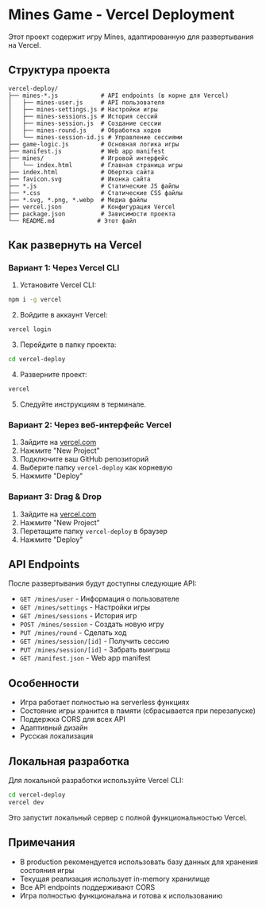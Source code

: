 # Mines Game - Vercel Deployment

Этот проект содержит игру Mines, адаптированную для развертывания на Vercel.

## Структура проекта

```
vercel-deploy/
├── mines-*.js            # API endpoints (в корне для Vercel)
│   ├── mines-user.js     # API пользователя
│   ├── mines-settings.js # Настройки игры
│   ├── mines-sessions.js # История сессий
│   ├── mines-session.js  # Создание сессии
│   ├── mines-round.js    # Обработка ходов
│   └── mines-session-id.js # Управление сессиями
├── game-logic.js         # Основная логика игры
├── manifest.js           # Web app manifest
├── mines/                # Игровой интерфейс
│   └── index.html        # Главная страница игры
├── index.html            # Обертка сайта
├── favicon.svg           # Иконка сайта
├── *.js                  # Статические JS файлы
├── *.css                 # Статические CSS файлы
├── *.svg, *.png, *.webp  # Медиа файлы
├── vercel.json           # Конфигурация Vercel
├── package.json          # Зависимости проекта
└── README.md            # Этот файл
```

## Как развернуть на Vercel

### Вариант 1: Через Vercel CLI

1. Установите Vercel CLI:
```bash
npm i -g vercel
```

2. Войдите в аккаунт Vercel:
```bash
vercel login
```

3. Перейдите в папку проекта:
```bash
cd vercel-deploy
```

4. Разверните проект:
```bash
vercel
```

5. Следуйте инструкциям в терминале.

### Вариант 2: Через веб-интерфейс Vercel

1. Зайдите на [vercel.com](https://vercel.com)
2. Нажмите "New Project"
3. Подключите ваш GitHub репозиторий
4. Выберите папку `vercel-deploy` как корневую
5. Нажмите "Deploy"

### Вариант 3: Drag & Drop

1. Зайдите на [vercel.com](https://vercel.com)
2. Нажмите "New Project"
3. Перетащите папку `vercel-deploy` в браузер
4. Нажмите "Deploy"

## API Endpoints

После развертывания будут доступны следующие API:

- `GET /mines/user` - Информация о пользователе
- `GET /mines/settings` - Настройки игры
- `GET /mines/sessions` - История игр
- `POST /mines/session` - Создать новую игру
- `PUT /mines/round` - Сделать ход
- `GET /mines/session/[id]` - Получить сессию
- `PUT /mines/session/[id]` - Забрать выигрыш
- `GET /manifest.json` - Web app manifest

## Особенности

- Игра работает полностью на serverless функциях
- Состояние игры хранится в памяти (сбрасывается при перезапуске)
- Поддержка CORS для всех API
- Адаптивный дизайн
- Русская локализация

## Локальная разработка

Для локальной разработки используйте Vercel CLI:

```bash
cd vercel-deploy
vercel dev
```

Это запустит локальный сервер с полной функциональностью Vercel.

## Примечания

- В production рекомендуется использовать базу данных для хранения состояния игры
- Текущая реализация использует in-memory хранилище
- Все API endpoints поддерживают CORS
- Игра полностью функциональна и готова к использованию
